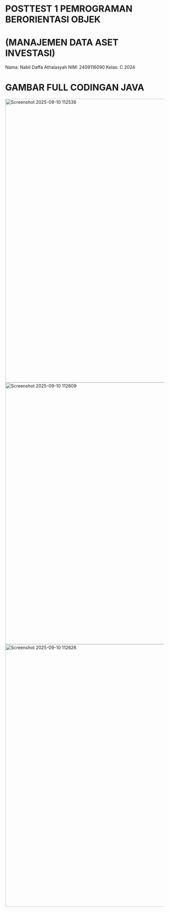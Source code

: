 # POSTTEST 1 PEMROGRAMAN BERORIENTASI OBJEK
# (MANAJEMEN DATA ASET INVESTASI)

Nama: Nabil Daffa Athalasyah
NIM: 2409116090
Kelas: C 2024

# GAMBAR FULL CODINGAN JAVA
<img width="1308" height="901" alt="Screenshot 2025-09-10 112536" src="https://github.com/user-attachments/assets/6424146d-58a3-4aa2-a41f-e78cd936dd18" />
<img width="1110" height="831" alt="Screenshot 2025-09-10 112609" src="https://github.com/user-attachments/assets/52574064-72b6-4d7d-8d18-e1aa28f2f5c7" />
<img width="1125" height="834" alt="Screenshot 2025-09-10 112626" src="https://github.com/user-attachments/assets/90fac02d-199a-4564-ad4e-6a1d2738d2c7" />
